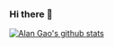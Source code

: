 ### Hi there 👋

[![Alan Gao's github stats](https://github-readme-stats.vercel.app/api?username=cgaolei&count_private=true&show_icons=true)](https://github.com/anuraghazra/github-readme-stats)

<!--
**cgaolei/cgaolei** is a ✨ _special_ ✨ repository because its `README.md` (this file) appears on your GitHub profile.

Here are some ideas to get you started:

- 🔭 I’m currently working on ...
- 🌱 I’m currently learning ...
- 👯 I’m looking to collaborate on ...
- 🤔 I’m looking for help with ...
- 💬 Ask me about ...
- 📫 How to reach me: ...
- 😄 Pronouns: ...
- ⚡ Fun fact: ...
-->
